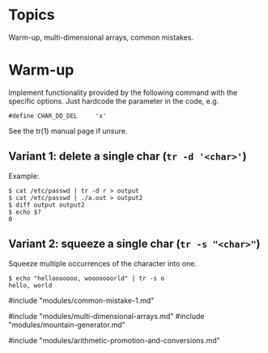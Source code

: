 # Topics

Warm-up, multi-dimensional arrays, common mistakes.

# Warm-up

Implement functionality provided by the following command with the specific
options.  Just hardcode the parameter in the code, e.g.

```
#define CHAR_DO_DEL     'x'
```

See the tr(1) manual page if unsure.

## Variant 1: delete a single char (`tr -d '<char>'`)

Example:
```
$ cat /etc/passwd | tr -d r > output
$ cat /etc/passwd | ./a.out > output2
$ diff output output2
$ echo $?
0
```

## Variant 2: squeeze a single char (`tr -s "<char>"`)

Squeeze multiple occurrences of the character into one.

```
$ echo "hellooooooo, wooooooorld" | tr -s o
hello, world
```

#include "modules/common-mistake-1.md"

#include "modules/multi-dimensional-arrays.md"
#include "modules/mountain-generator.md"

#include "modules/arithmetic-promotion-and-conversions.md"
